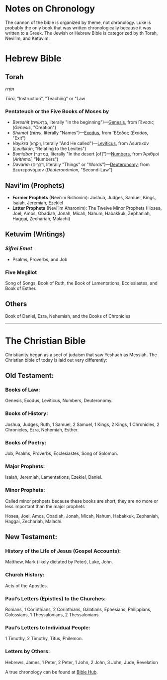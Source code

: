# Notes on Chronology

The cannon of the bible is organized by theme, not chronology. Luke is probably the only book that was written chronologically because it was written to a Greek. The Jewish or Hebrew Bible is categorized by th Torah, Nevi’im, and Ketuvim:



# Hebrew Bible

## **Torah**

תּוֹרָה

*Tōrā*, "Instruction", "Teaching" or "Law



### **Pentateuch** or the **Five Books of Moses** by

-   *Bəreshit* (בְּרֵאשִׁית, literally "In the beginning")—[Genesis](https://en.wikipedia.org/wiki/Book_of_Genesis), from Γένεσις (*Génesis*, "Creation")
-   *Shəmot* (שְׁמוֹת, literally "Names")—[Exodus](https://en.wikipedia.org/wiki/Book_of_Exodus), from Ἔξοδος (*Éxodos*, "Exit")
-   *Vayikra* (וַיִּקְרָא, literally "And He called")—[Leviticus](https://en.wikipedia.org/wiki/Leviticus), from Λευιτικόν (*Leuitikón*, "Relating to the Levites")
-   *Bəmidbar* (בְּמִדְבַּר, literally "In the desert [of]")—[Numbers](https://en.wikipedia.org/wiki/Book_of_Numbers), from Ἀριθμοί (*Arithmoí*, "Numbers")
-   *Dəvarim* (דְּבָרִים, literally "Things" or "Words")—[Deuteronomy](https://en.wikipedia.org/wiki/Deuteronomy), from Δευτερονόμιον (*Deuteronómion*, "Second-Law")



## **Navi’im (Prophets)**

-   **Former Prophets** (Nevi’im Rishonim): Joshua, Judges, Samuel, Kings, Isaiah, Jeremiah, Ezekiel
-   **Latter Prophets** (Nevi’im Aharonim): The Twelve Minor Prophets (Hosea, Joel, Amos, Obadiah, Jonah, Micah, Nahum, Habakkuk, Zephaniah, Haggai, Zechariah, Malachi)



## **Ketuvim (Writings)**

### *Sifrei Emet*

-   Psalms, Proverbs, and Job

### Five Megillot

Song of Songs, Book of Ruth, the Book of Lamentations, Ecclesiastes, and Book of Esther.

## Others

Book of Daniel, Ezra, Nehemiah, and the Books of Chronicles



----



# The Christian Bible

Christianity began as a sect of judaism that saw Yeshuah as Messiah. The Christian bible of today is laid out very differently:



## Old Testament:

### Books of Law:

 Genesis, Exodus, Leviticus, Numbers, Deuteronomy.



### Books of History:

 Joshua, Judges, Ruth, 1 Samuel, 2 Samuel, 1 Kings, 2 Kings, 1 Chronicles, 2 Chronicles, Ezra, Nehemiah, Esther.



### Books of Poetry: 

Job, Psalms, Proverbs, Ecclesiastes, Song of Solomon.
	

### Major Prophets:

 Isaiah, Jeremiah, Lamentations, Ezekiel, Daniel.



### Minor Prophets:

Called minor prohpets because these books are short, they are no more or less important than the major prophets

 Hosea, Joel, Amos, Obadiah, Jonah, Micah, Nahum, Habakkuk, Zephaniah, Haggai, Zechariah, Malachi.



## New Testament:

### History of the Life of Jesus (Gospel Accounts): 

Matthew, Mark (likely dictated by Peter), Luke, John.



### Church History: 

Acts of the Apostles.



### Paul’s Letters (Epistles)  to the Churches:

 Romans, 1 Corinthians, 2 Corinthians, Galatians, Ephesians, Philippians, Colossians, 1 Thessalonians, 2 Thessalonians.



### Paul’s Letters to Individual People:

1 Timothy, 2 Timothy, Titus, Philemon.
	

### Letters by Others: 

Hebrews, James, 1 Peter, 2 Peter, 1 John, 2 John, 3 John, Jude, Revelation


A true chronology can be found at [Bible Hub](https://biblehub.com/timeline/).